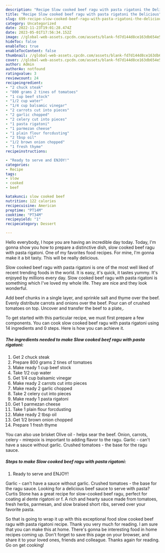 ```yaml
---
description: "Recipe Slow cooked beef ragu with pasta rigatoni the Delicious"
title: "Recipe Slow cooked beef ragu with pasta rigatoni the Delicious"
slug: 699-recipe-slow-cooked-beef-ragu-with-pasta-rigatoni-the-delicious
category: Uncategorized
date: 2022-11-23T19:01:28.474Z
date: 2023-05-01T17:56:34.152Z
image: //global-web-assets.cpcdn.com/assets/blank-fd7d144d8ce163db654e5a02c40b08a2775adb7897d16e4062681dc7e1b2800f.png
hideToc: false
enableToc: true
enableTocContent: false
thumbnail: //global-web-assets.cpcdn.com/assets/blank-fd7d144d8ce163db654e5a02c40b08a2775adb7897d16e4062681dc7e1b2800f.png
cover: //global-web-assets.cpcdn.com/assets/blank-fd7d144d8ce163db654e5a02c40b08a2775adb7897d16e4062681dc7e1b2800f.png
author: Admin
authorAv: notfound
ratingvalue: 3
reviewcount: 24
recipeingredient:
- "2 chuck steak"
- "800 grams 2 tines of tomatoes"
- "1 cup beef stock"
- "1/2 cup water"
- "1/4 cup balsamic vinegar"
- "2 carrots cut into pieces"
- "2 garlic chopped"
- "2 celery cut into pieces"
- "1 pasta rigatoni"
- "1 parmezan cheese"
- "1 plain flour forcdusting"
- "2 tbsp oil"
- "1/2 brown onion chopped"
- "1 fresh thyme"
recipeinstructions:

- "Ready to serve and ENJOY!"
categories:
- Recipe
tags:
- slow
- cooked
- beef

katakunci: slow cooked beef 
nutrition: 122 calories
recipecuisine: American
preptime: "PT14M"
cooktime: "PT34M"
recipeyield: "1"
recipecategory: Dessert

---
```



Hello everybody, I hope you are having an incredible day today. Today, I'm gonna show you how to prepare a distinctive dish, slow cooked beef ragu with pasta rigatoni. One of my favorites food recipes. For mine, I'm gonna make it a bit tasty. This will be really delicious.

Slow cooked beef ragu with pasta rigatoni is one of the most well liked of recent trending foods in the world. It is easy, it's quick, it tastes yummy. It's enjoyed by millions every day. Slow cooked beef ragu with pasta rigatoni is something which I've loved my whole life. They are nice and they look wonderful.

Add beef chunks in a single layer, and sprinkle salt and thyme over the beef. Evenly distribute carrots and onions over the beef. Pour can of crushed tomatoes on top. Uncover and transfer the beef to a plate,.


To get started with this particular recipe, we must first prepare a few components. You can cook slow cooked beef ragu with pasta rigatoni using 14 ingredients and 0 steps. Here is how you can achieve it.

<!--inarticleads1-->

##### The ingredients needed to make Slow cooked beef ragu with pasta rigatoni:

1. Get 2 chuck steak
1. Prepare 800 grams 2 tines of tomatoes
1. Make ready 1 cup beef stock
1. Take 1/2 cup water
1. Get 1/4 cup balsamic vinegar
1. Make ready 2 carrots cut into pieces
1. Make ready 2 garlic chopped
1. Take 2 celery cut into pieces
1. Make ready 1 pasta rigatoni
1. Get 1 parmezan cheese
1. Take 1 plain flour forcdusting
1. Make ready 2 tbsp oil
1. Get 1/2 brown onion chopped
1. Prepare 1 fresh thyme


You can also use brisket Olive oil - helps sear the beef. Onion, carrots, celery - mirepoix is important to adding flavor to the ragu. Garlic - can&#39;t have a sauce without garlic. Crushed tomatoes - the base for the ragu sauce. 

<!--inarticleads2-->

##### Steps to make Slow cooked beef ragu with pasta rigatoni:


1. Ready to serve and ENJOY!

Garlic - can&#39;t have a sauce without garlic. Crushed tomatoes - the base for the ragu sauce. Looking for a delicious beef sauce to serve with pasta? Curtis Stone has a great recipe for slow-cooked beef ragu, perfect for coating al dente rigatoni or f. A rich and hearty sauce made from tomatoes, fresh herbs, parmesan, and slow braised short ribs, served over your favorite pasta. 

So that is going to wrap it up with this exceptional food slow cooked beef ragu with pasta rigatoni recipe. Thank you very much for reading. I am sure that you can make this at home. There's gonna be interesting food in home recipes coming up. Don't forget to save this page on your browser, and share it to your loved ones, friends and colleague. Thanks again for reading. Go on get cooking!
